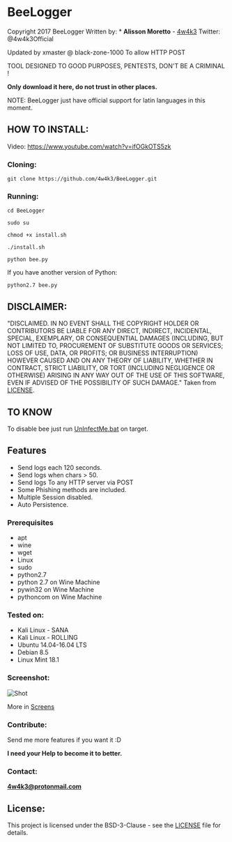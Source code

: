# BeeLogger

Copyright 2017 BeeLogger
Written by: * **Alisson Moretto** - [4w4k3](https://github.com/4w4k3)
Twitter: @4w4k3Official

Updated by xmaster @ black-zone-1000
To allow HTTP POST

TOOL DESIGNED TO GOOD PURPOSES, PENTESTS, DON'T BE A CRIMINAL !

**Only download it here, do not trust in other places.**

NOTE: BeeLogger just have official support for latin languages in this moment.

## HOW TO INSTALL:

Video: https://www.youtube.com/watch?v=ifOGkOTS5zk

### Cloning:
```
git clone https://github.com/4w4k3/BeeLogger.git
```

### Running:
```
cd BeeLogger
```

```
sudo su
```

```
chmod +x install.sh
```

```
./install.sh
```

```
python bee.py
```

If you have another version of Python:

```
python2.7 bee.py
```

## DISCLAIMER: 

"DISCLAIMED. IN NO EVENT SHALL THE COPYRIGHT HOLDER OR CONTRIBUTORS BE LIABLE
FOR ANY DIRECT, INDIRECT, INCIDENTAL, SPECIAL, EXEMPLARY, OR CONSEQUENTIAL
DAMAGES (INCLUDING, BUT NOT LIMITED TO, PROCUREMENT OF SUBSTITUTE GOODS OR
SERVICES; LOSS OF USE, DATA, OR PROFITS; OR BUSINESS INTERRUPTION) HOWEVER
CAUSED AND ON ANY THEORY OF LIABILITY, WHETHER IN CONTRACT, STRICT LIABILITY,
OR TORT (INCLUDING NEGLIGENCE OR OTHERWISE) ARISING IN ANY WAY OUT OF THE USE
OF THIS SOFTWARE, EVEN IF ADVISED OF THE POSSIBILITY OF SUCH DAMAGE."
Taken from [LICENSE](LICENSE).

## TO KNOW
To disable bee just run [UnInfectMe.bat](UnInfectMe.bat) on target.

## Features 

- Send logs each 120 seconds.
- Send logs when chars > 50.
- Send logs To any HTTP server via POST
- Some Phishing methods are included.
- Multiple Session disabled.
- Auto Persistence.

### Prerequisites

* apt
* wine
* wget
* Linux
* sudo
* python2.7
* python 2.7 on Wine Machine
* pywin32 on Wine Machine
* pythoncom on Wine Machine

### Tested on:

+ Kali Linux - SANA
+ Kali Linux - ROLLING
+ Ubuntu 14.04-16.04 LTS
+ Debian 8.5
+ Linux Mint 18.1



### Screenshot:
![Shot](https://github.com/4w4k3/BeeLogger/blob/master/Screens/shot.png)

More in [Screens](Screens)

### Contribute:
Send me more features if you want it :D

**I need your Help to become it to better.**

### Contact:
**4w4k3@protonmail.com**

## License:

This project is licensed under the BSD-3-Clause - see the [LICENSE](LICENSE) file for details.
